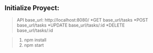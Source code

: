 ## Initialize Proyect:

> API
> base_url: http://localhost:8080/
> *GET base_url/tasks
> *POST base_url/tasks
> *UPDATE base_url/tasks/:id
> *DELETE base_url/tasks/:id

> 1. npm install
> 2. npm start
